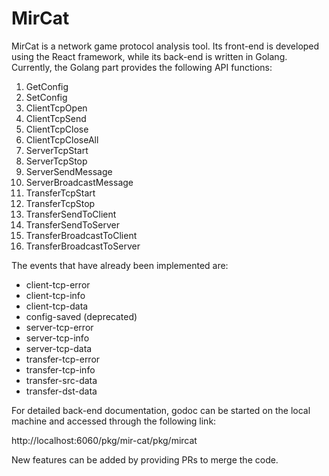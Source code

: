 # MirCat

MirCat is a network game protocol analysis tool. Its front-end is developed using the React framework, while its back-end is written in Golang. Currently, the Golang part provides the following API functions:

1. GetConfig
2. SetConfig
3. ClientTcpOpen
4. ClientTcpSend
5. ClientTcpClose
6. ClientTcpCloseAll
7. ServerTcpStart
8. ServerTcpStop
9. ServerSendMessage
10. ServerBroadcastMessage
11. TransferTcpStart
12. TransferTcpStop
13. TransferSendToClient
14. TransferSendToServer
15. TransferBroadcastToClient
16. TransferBroadcastToServer

The events that have already been implemented are:

- client-tcp-error
- client-tcp-info
- client-tcp-data
- config-saved (deprecated)
- server-tcp-error
- server-tcp-info
- server-tcp-data
- transfer-tcp-error
- transfer-tcp-info
- transfer-src-data
- transfer-dst-data

For detailed back-end documentation, godoc can be started on the local machine and accessed through the following link:

http://localhost:6060/pkg/mir-cat/pkg/mircat

New features can be added by providing PRs to merge the code.
